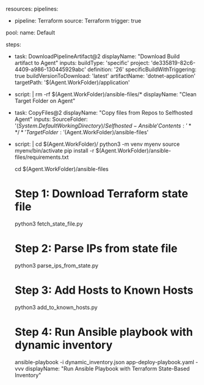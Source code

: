 resources:
  pipelines:
  - pipeline: Terraform
    source: Terraform 
    trigger: true

pool:
  name: Default

steps:

  - task: DownloadPipelineArtifact@2
    displayName: "Download Build artifact to Agent"
    inputs:
      buildType: 'specific'
      project: 'de335819-82c6-4409-a986-130445929abc'
      definition: '26'
      specificBuildWithTriggering: true
      buildVersionToDownload: 'latest'
      artifactName: 'dotnet-application'
      targetPath: '$(Agent.WorkFolder)/application'

  - script: |
      rm -rf $(Agent.WorkFolder)/ansible-files/*
    displayName: "Clean Target Folder on Agent"
  - task: CopyFiles@2
    displayName: "Copy files from Repos to Selfhosted Agent"
    inputs:
      SourceFolder: '$(System.DefaultWorkingDirectory)/Selfhosted-Ansible'
      Contents: '**/*'
      TargetFolder: '$(Agent.WorkFolder)/ansible-files'

  - script: |
      cd $(Agent.WorkFolder)/
      python3 -m venv myenv
      source myenv/bin/activate
      pip install -r $(Agent.WorkFolder)/ansible-files/requirements.txt

      cd $(Agent.WorkFolder)/ansible-files
      
      # Step 1: Download Terraform state file
      python3 fetch_state_file.py
      
      # Step 2: Parse IPs from state file
      python3 parse_ips_from_state.py

      # Step 3: Add Hosts to Known Hosts
      python3 add_to_known_hosts.py

      # Step 4: Run Ansible playbook with dynamic inventory
      ansible-playbook -i dynamic_inventory.json app-deploy-playbook.yaml -vvv
    displayName: "Run Ansible Playbook with Terraform State-Based Inventory"